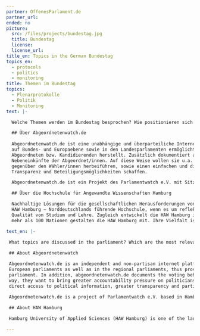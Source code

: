 ```yaml
---
partner: OffenesParlament.de
partner_url: 
ended: no
picture:
  src: /files/projects/bundestag.jpg
  title: Bundestag
  license:
  license_url:
title_en: Topics in the German Bundestag
topics_en:
  - protocols
  - politics
  - monitoring  
title: Themen im Bundestag
topics:
  - Plenarprotokolle
  - Politik
  - Monitoring
text: |- 

  Welche Themen werden im Bundestag besprochen? Wie positionieren sich die einzelnen Abgeordneten zu den Themen? Die Prozesse und Debatten im deutschen Bundestag sind für Bürger/innen, aber auch politische Organisationen und Initiativen oft nur schwer zu überblicken. Daher sehen wir uns gemeinsam mit unseren Kooperationspartnern Abgeordnetenwatch.de und der HAW Hamburg zum Ende der 18. Legislaturperiode (2013 - 2017) die Plenarprotokolle genauer an, die diese politischen Entscheidungen und Diskussionen wiedergeben. OffenesParlament.de macht die Plenarprotokolle für jede/n zugänglich und durchsuchbar. Wir analysieren wichtige Themen und stellen Informationen zu den Abgeordneten bereit.

  ## Über Abgeordnetenwatch.de
    
  Abgeordnetenwatch.de ist eine unabhängige und überparteiliche Internetplattform, die öffentliche Bürgeranfragen an Abgeordnete  
  auf Bundes- und Europaebene sowie in den Landesparlamenten ermöglicht und somit einen direkten Draht zwischen Bürger/innen und 
  Abgeordneten bzw. Kandidierenden herstellt. Zusätzlich dokumentiert abgeordnetenwatch.de das Abstimmungsverhalten und die
  Nebeneinkünfte der Abgeordnet/innen. Auf diese Weise wollen sie u.a. einen höheren Rechenschaftsdruck der Politiker/innen 
  gegenüber den Wähler/innen herbeiführen, sowie einen einfachen und direkten Zugang zu politischen Informationen, mehr 
  Transparenz und Beteiligungsmöglichkeiten schaffen. 

  Abgeordnetenwatch.de ist ein Projekt des Parlamentwatch e.V. mit Sitz in Hamburg.

  ## Über die Hochschule für Angewandte Wissenschaften Hamburg

  Nachhaltige Lösungen für die gesellschaftlichen Herausforderungen von Gegenwart und Zukunft entwickeln: Das ist das Ziel der  
  HAW Hamburg – Norddeutschlands führende Hochschule, wenn es um reflektierte Praxis geht. Im Mittelpunkt steht die exzellente 
  Qualität von Studium und Lehre. Zugleich entwickelt die HAW Hamburg ihr Profil als forschende Hochschule weiter. Menschen aus 
  mehr als 100 Nationen gestalten die HAW Hamburg mit. Ihre Vielfalt ist ihre besondere Stärke.

text_en: |-

 What topics are discussed in the parliament? Which are the most relevant to which political party? Debates in the parliament are often difficult to follow for citizens and civil society organisations alike, but at the same time they are the foundation for evidence-based policy work and public discussions. With our partners, abgeordnetenwatch.de and HAW Hamburg, we take a closer look at the plenary protocols published by the German parliament reflecting these political discussions and decisions at the end of the 18th legislative period (2013 - 2017). OpenParliament (offenesparlament.de) makes the protocols accessible and searchable for everyone. We analyze important topics and provide information about the members of the parliament.
 
 ## About Abgeordnetenwatch

 Abgeordnetenwatch.de is an independent and non-partisan internet platform, which allows public citizen requests to German and 
 European parliaments as well as in the regional parliaments, thus providing a direct link between citizens and members of 
 parliament. In addition, abgeordnetenwatch.de documents the voting behavior and the additional income of the deputies. In this 
 way, they want to bring greater accountability pressure on politicians towards the electorate, as well as to provide easy and 
 direct access to political information, greater transparency and participation.
 
 Abgeordnetenwatch.de is a project of Parlamentwatch e.V. based in Hamburg.

 ## About HAW Hamburg

 Hamburg University of Applied Sciences (HAW Hamburg) is one of the largest of its kind in Germany and within our four faculties we offer a wide range of Bachelor’s and Master’s programmes in engineering, IT, life sciences, design and media as well as business and social sciences. In teaching we focus on applied sciences, giving our students a practical insight into their fields of study through projects, lab work, internships and theses in industry. In research we are an important partner for the city of Hamburg’s companies and innovation clusters, developing new ideas from the synergies of this dynamic location.

---
```

   
